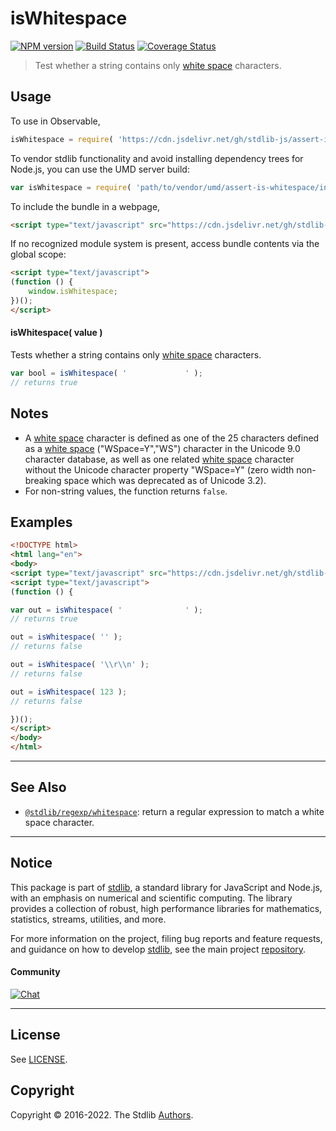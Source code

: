 <!--

@license Apache-2.0

Copyright (c) 2018 The Stdlib Authors.

Licensed under the Apache License, Version 2.0 (the "License");
you may not use this file except in compliance with the License.
You may obtain a copy of the License at

   http://www.apache.org/licenses/LICENSE-2.0

Unless required by applicable law or agreed to in writing, software
distributed under the License is distributed on an "AS IS" BASIS,
WITHOUT WARRANTIES OR CONDITIONS OF ANY KIND, either express or implied.
See the License for the specific language governing permissions and
limitations under the License.

-->

# isWhitespace

[![NPM version][npm-image]][npm-url] [![Build Status][test-image]][test-url] [![Coverage Status][coverage-image]][coverage-url] <!-- [![dependencies][dependencies-image]][dependencies-url] -->

> Test whether a string contains only [white space][whitespace] characters.



<section class="usage">

## Usage

To use in Observable,

```javascript
isWhitespace = require( 'https://cdn.jsdelivr.net/gh/stdlib-js/assert-is-whitespace@umd/browser.js' )
```

To vendor stdlib functionality and avoid installing dependency trees for Node.js, you can use the UMD server build:

```javascript
var isWhitespace = require( 'path/to/vendor/umd/assert-is-whitespace/index.js' )
```

To include the bundle in a webpage,

```html
<script type="text/javascript" src="https://cdn.jsdelivr.net/gh/stdlib-js/assert-is-whitespace@umd/browser.js"></script>
```

If no recognized module system is present, access bundle contents via the global scope:

```html
<script type="text/javascript">
(function () {
    window.isWhitespace;
})();
</script>
```

#### isWhitespace( value )

Tests whether a string contains only [white space][whitespace] characters.

```javascript
var bool = isWhitespace( '             ' );
// returns true
```

</section>

<!-- /.usage -->

<section class="notes">

## Notes

-   A [white space][whitespace] character is defined as one of the 25 characters defined as a [white space][whitespace] ("WSpace=Y","WS") character in the Unicode 9.0 character database, as well as one related [white space][whitespace] character without the Unicode character property "WSpace=Y" (zero width non-breaking space which was deprecated as of Unicode 3.2).
-   For non-string values, the function returns `false`.

</section>

<!-- /.notes -->

<section class="examples">

## Examples

<!-- eslint no-undef: "error" -->

```html
<!DOCTYPE html>
<html lang="en">
<body>
<script type="text/javascript" src="https://cdn.jsdelivr.net/gh/stdlib-js/assert-is-whitespace@umd/browser.js"></script>
<script type="text/javascript">
(function () {

var out = isWhitespace( '              ' );
// returns true

out = isWhitespace( '' );
// returns false

out = isWhitespace( '\\r\\n' );
// returns false

out = isWhitespace( 123 );
// returns false

})();
</script>
</body>
</html>
```

</section>

<!-- /.examples -->




<!-- Section for related `stdlib` packages. Do not manually edit this section, as it is automatically populated. -->

<section class="related">

* * *

## See Also

-   <span class="package-name">[`@stdlib/regexp/whitespace`][@stdlib/regexp/whitespace]</span><span class="delimiter">: </span><span class="description">return a regular expression to match a white space character.</span>

</section>

<!-- /.related -->

<!-- Section for all links. Make sure to keep an empty line after the `section` element and another before the `/section` close. -->


<section class="main-repo" >

* * *

## Notice

This package is part of [stdlib][stdlib], a standard library for JavaScript and Node.js, with an emphasis on numerical and scientific computing. The library provides a collection of robust, high performance libraries for mathematics, statistics, streams, utilities, and more.

For more information on the project, filing bug reports and feature requests, and guidance on how to develop [stdlib][stdlib], see the main project [repository][stdlib].

#### Community

[![Chat][chat-image]][chat-url]

---

## License

See [LICENSE][stdlib-license].


## Copyright

Copyright &copy; 2016-2022. The Stdlib [Authors][stdlib-authors].

</section>

<!-- /.stdlib -->

<!-- Section for all links. Make sure to keep an empty line after the `section` element and another before the `/section` close. -->

<section class="links">

[npm-image]: http://img.shields.io/npm/v/@stdlib/assert-is-whitespace.svg
[npm-url]: https://npmjs.org/package/@stdlib/assert-is-whitespace

[test-image]: https://github.com/stdlib-js/assert-is-whitespace/actions/workflows/test.yml/badge.svg?branch=main
[test-url]: https://github.com/stdlib-js/assert-is-whitespace/actions/workflows/test.yml?query=branch:main

[coverage-image]: https://img.shields.io/codecov/c/github/stdlib-js/assert-is-whitespace/main.svg
[coverage-url]: https://codecov.io/github/stdlib-js/assert-is-whitespace?branch=main

<!--

[dependencies-image]: https://img.shields.io/david/stdlib-js/assert-is-whitespace.svg
[dependencies-url]: https://david-dm.org/stdlib-js/assert-is-whitespace/main

-->

[chat-image]: https://img.shields.io/gitter/room/stdlib-js/stdlib.svg
[chat-url]: https://gitter.im/stdlib-js/stdlib/

[stdlib]: https://github.com/stdlib-js/stdlib

[stdlib-authors]: https://github.com/stdlib-js/stdlib/graphs/contributors

[umd]: https://github.com/umdjs/umd
[es-module]: https://developer.mozilla.org/en-US/docs/Web/JavaScript/Guide/Modules

[deno-url]: https://github.com/stdlib-js/assert-is-whitespace/tree/deno
[umd-url]: https://github.com/stdlib-js/assert-is-whitespace/tree/umd
[esm-url]: https://github.com/stdlib-js/assert-is-whitespace/tree/esm
[branches-url]: https://github.com/stdlib-js/assert-is-whitespace/blob/main/branches.md

[stdlib-license]: https://raw.githubusercontent.com/stdlib-js/assert-is-whitespace/main/LICENSE

[whitespace]: https://en.wikipedia.org/wiki/Whitespace_character

[mdn-regexp]: https://developer.mozilla.org/en-US/docs/Web/JavaScript/Guide/Regular_Expressions

<!-- <related-links> -->

[@stdlib/regexp/whitespace]: https://github.com/stdlib-js/regexp-whitespace/tree/umd

<!-- </related-links> -->

</section>

<!-- /.links -->
